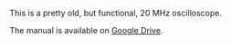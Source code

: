 This is a pretty old, but functional, 20 MHz oscilloscope.

The manual is available on [Google Drive](https://drive.google.com/open?id=0B1BiUKpVQf5nNjJrR0p2YlNXbUU).
